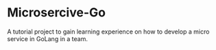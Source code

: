 # Microsercive-Go
A tutorial project to gain learning experience on how to develop a micro service in GoLang in a team. 
